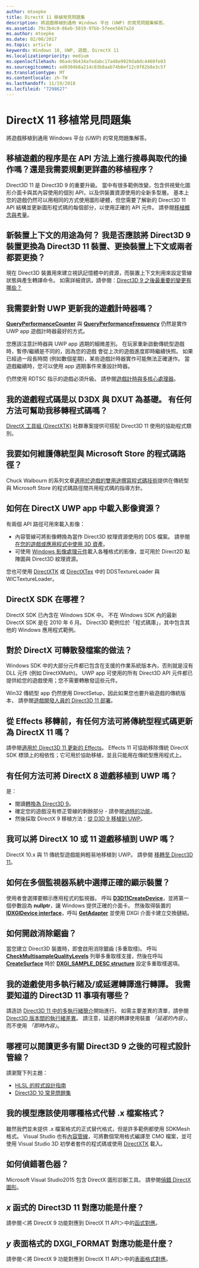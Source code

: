 ```yaml
---
author: mtoepke
title: DirectX 11 移植常見問題集
description: 將遊戲移植到通用 Windows 平台 (UWP) 的常見問題集解答。
ms.assetid: 79c3b4c0-86eb-5019-97bb-5feee5667a2d
ms.author: mtoepke
ms.date: 02/08/2017
ms.topic: article
keywords: Windows 10, UWP, 遊戲, DirectX 11
ms.localizationpriority: medium
ms.openlocfilehash: 06a4c9b434afedabc17a48e9929da8dc4460fe03
ms.sourcegitcommit: ed0304b8a214c03b8aab74b8ef12c9f82b8e3c5f
ms.translationtype: MT
ms.contentlocale: zh-TW
ms.lasthandoff: 11/19/2018
ms.locfileid: "7298627"
---
```

# <a name="directx-11-porting-faq"></a>DirectX 11 移植常見問題集




將遊戲移植到通用 Windows 平台 (UWP) 的常見問題集解答。

## <a name="is-porting-my-game-going-to-be-a-set-of-search-and-replace-operations-on-api-methods-or-do-i-need-to-plan-for-a-more-thoughtful-porting-process"></a>移植遊戲的程序是在 API 方法上進行搜尋與取代的操作嗎？還是我需要規劃更詳盡的移植程序？


Direct3D 11 是 Direct3D 9 的重要升級。 當中有很多範例改變，包含供視覺化圖形介面卡與其內容使用的個別 API，以及供裝置資源使用的全新多型層。 基本上您的遊戲仍然可以用相同的方式使用圖形硬體，但您需要了解新的 Direct3D 11 API 結構並更新圖形程式碼的每個部分，以使用正確的 API 元件。 請參閱[移植概念與考量](porting-considerations.md)。

## <a name="what-is-the-new-device-context-for-am-i-supposed-to-replace-my-direct3d-9-device-with-the-direct3d-11-device-the-device-context-or-both"></a>新裝置上下文的用途為何？ 我是否應該將 Direct3D 9 裝置更換為 Direct3D 11 裝置、更換裝置上下文或兩者都要更換？


現在 Direct3D 裝置用來建立視訊記憶體中的資源，而裝置上下文則用來設定管線狀態與產生轉譯命令。 如需詳細資訊，請參閱：[Direct3D 9 之後最重要的變更有哪些？](understand-direct3d-11-1-concepts.md)

##  <a name="do-i-have-to-update-my-game-timer-for-uwp"></a>我需要針對 UWP 更新我的遊戲計時器嗎？


[**QueryPerformanceCounter**](https://msdn.microsoft.com/library/windows/desktop/ms644904) 與 [**QueryPerformanceFrequency**](https://msdn.microsoft.com/library/windows/desktop/ms644905) 仍然是實作 UWP app 遊戲計時器最好的方式。

您應該注意計時器與 UWP app 週期的細微差別。 在玩家重新啟動傳統型遊戲時，暫停/繼續是不同的，因為您的遊戲 會從上次的遊戲進度即時繼續快照。 如果已經過一段長時間 (例如數個星期)，某些遊戲計時器實作可能無法正確運作。 當遊戲繼續時，您可以使用 app 週期事件來重設計時器。

仍然使用 RDTSC 指示的遊戲必須升級。 請參閱[遊戲計時與多核心處理器](https://msdn.microsoft.com/library/windows/desktop/ee417693)。

## <a name="my-game-code-is-based-on-d3dx-and-dxut-is-there-anything-available-that-can-help-me-migrate-my-code"></a>我的遊戲程式碼是以 D3DX 與 DXUT 為基礎。 有任何方法可幫助我移轉程式碼嗎？


[DirectX 工具組 (DirectXTK)](http://go.microsoft.com/fwlink/p/?LinkID=248929) 社群專案提供可搭配 Direct3D 11 使用的協助程式類別。

##  <a name="how-do-i-maintain-code-paths-for-the-desktop-and-the-microsoft-store"></a>我要如何維護傳統型與 Microsoft Store 的程式碼路徑？


Chuck Walbourn 的系列文章[適用於遊戲的雙用途撰寫程式碼技術](http://go.microsoft.com/fwlink/p/?LinkID=286210)提供在傳統型與 Microsoft Store 的程式碼路徑間共用程式碼的指導方針。

##  <a name="how-do-i-load-image-resources-in-my-directx-uwp-app"></a>如何在 DirectX UWP app 中載入影像資源？


有兩個 API 路徑可用來載入影像：

-   內容管線可將影像轉換為當作 Direct3D 紋理資源使用的 DDS 檔案。 請參閱[在您的遊戲或應用程式中使用 3D 資產](https://msdn.microsoft.com/library/windows/apps/hh972446.aspx)。
-   可使用 [Windows 影像處理元件](https://msdn.microsoft.com/library/windows/desktop/ee719902)載入各種格式的影像，並可用於 Direct2D 點陣圖與 Direct3D 紋理資源。

您也可使用 [DirectXTK](http://go.microsoft.com/fwlink/p/?LinkID=248929) 或 [DirectXTex](http://go.microsoft.com/fwlink/p/?LinkID=248926) 中的 DDSTextureLoader 與 WICTextureLoader。

## <a name="where-is-the-directx-sdk"></a>DirectX SDK 在哪裡？


DirectX SDK 已內含在 Windows SDK 中。 不在 Windows SDK 內的最新 DirectX SDK 是在 2010 年 6 月。 Direct3D 範例位於「程式碼庫」，其中包含其他的 Windows 應用程式範例。

## <a name="what-about-directx-redistributables"></a>對於 DirectX 可轉散發檔案的做法？


Windows SDK 中的大部分元件都已包含在支援的作業系統版本內，否則就是沒有 DLL 元件 (例如 DirectXMath)。 UWP app 可使用的所有 Direct3D API 元件都已提供給您的遊戲使用；您不需要轉散發這些元件。

Win32 傳統型 app 仍然使用 DirectSetup，因此如果您也要升級遊戲的傳統版本， 請參閱[遊戲開發人員的 Direct3D 11 部署](https://msdn.microsoft.com/library/windows/desktop/ee416644)。

## <a name="is-there-any-way-i-can-update-my-desktop-code-to-directx-11-before-moving-away-from-effects"></a>從 Effects 移轉前，有任何方法可將傳統型程式碼更新為 DirectX 11 嗎？


請參閱[適用於 Direct3D 11 更新的 Effects](http://go.microsoft.com/fwlink/p/?LinkId=271568)。 Effects 11 可協助移除傳統 DirectX SDK 標頭上的相依性；它可用於協助移植，並且只能用在傳統型應用程式上。

##  <a name="is-there-a-path-for-porting-my-directx-8-game-to-uwp"></a>有任何方法可將 DirectX 8 遊戲移植到 UWP 嗎？


是：

-   閱讀[轉換為 Direct3D 9](https://msdn.microsoft.com/library/windows/desktop/bb204851)。
-   確定您的遊戲沒有修正管線的剩餘部分 - 請參閱[過時的功能](https://msdn.microsoft.com/library/windows/desktop/cc308047)。
-   然後採取 DirectX 9 移植方法：[從 D3D 9 移植到 UWP](walkthrough--simple-port-from-direct3d-9-to-11-1.md)。

##  <a name="can-i-port-my-directx-10-or-11-game-to-uwp"></a>我可以將 DirectX 10 或 11 遊戲移植到 UWP 嗎？


DirectX 10.x 與 11 傳統型遊戲能夠輕易地移植到 UWP。 請參閱 [移轉至 Direct3D 11](https://msdn.microsoft.com/library/windows/desktop/ff476190)。

## <a name="how-do-i-choose-the-right-display-device-in-a-multi-monitor-system"></a>如何在多個監視器系統中選擇正確的顯示裝置？


使用者會選擇要顯示應用程式的監視器。 呼叫 [**D3D11CreateDevice**](https://msdn.microsoft.com/library/windows/desktop/ff476082)，並將第一個參數設為 **nullptr**，讓 Windows 提供正確的介面卡。 然後取得裝置的 [**IDXGIDevice interface**](https://msdn.microsoft.com/library/windows/desktop/bb174527)，呼叫 [**GetAdapter**](https://msdn.microsoft.com/library/windows/desktop/bb174531) 並使用 DXGI 介面卡建立交換鏈結。

## <a name="how-do-i-turn-on-antialiasing"></a>如何開啟消除鋸齒？


當您建立 Direct3D 裝置時，即會啟用消除鋸齒 (多重取樣)。 呼叫 [**CheckMultisampleQualityLevels**](https://msdn.microsoft.com/library/windows/desktop/ff476499) 列舉多重取樣支援，然後在呼叫 [**CreateSurface**](https://msdn.microsoft.com/library/windows/desktop/bb174530) 時於 [**DXGI\_SAMPLE\_DESC structure**](https://msdn.microsoft.com/library/windows/desktop/bb173072) 設定多重取樣選項。

## <a name="my-game-renders-using-multithreading-andor-deferred-rendering-what-do-i-need-to-know-for-direct3d-11"></a>我的遊戲使用多執行緒及/或延遲轉譯進行轉譯。 我需要知道的 Direct3D 11 事項有哪些？


請造訪 [Direct3D 11 中的多執行緒簡介](https://msdn.microsoft.com/library/windows/desktop/ff476891)開始進行。 如需主要差異的清單，請參閱 [Direct3D 版本間的執行緒差異](https://msdn.microsoft.com/library/windows/desktop/ff476890)。 請注意，延遲的轉譯使用裝置 *「延遲的內容」*，而不使用 *「即時內容」*。

## <a name="where-can-i-read-more-about-the-programmable-pipeline-since-direct3d-9"></a>哪裡可以閱讀更多有關 Direct3D 9 之後的可程式設計管線？


請瀏覽下列主題：

-   [HLSL 的程式設計指南](https://msdn.microsoft.com/library/windows/desktop/bb509635)
-   [Direct3D 10 常見問題集](https://msdn.microsoft.com/library/windows/desktop/ee416643)

## <a name="what-should-i-use-instead-of-the-x-file-format-for-my-models"></a>我的模型應該使用哪種格式代替 .x 檔案格式？


雖然我們並未提供 .x 檔案格式的正式替代格式，但是許多範例都使用 SDKMesh 格式。 Visual Studio 也有[內容管線](https://msdn.microsoft.com/library/windows/apps/hh972446.aspx)，可將數個常用格式編譯至 CMO 檔案，並可使用 Visual Studio 3D 初學者套件的程式碼或使用 [DirectXTK](http://go.microsoft.com/fwlink/p/?LinkID=248929) 載入。

## <a name="how-do-i-debug-my-shaders"></a>如何偵錯著色器？


Microsoft Visual Studio2015 包含 DirectX 圖形診斷工具。 請參閱[偵錯 DirectX 圖形](https://msdn.microsoft.com/library/windows/apps/hh315751.aspx)。

##  <a name="what-is-the-direct3d-11-equivalent-for-x-function"></a>*x* 函式的 Direct3D 11 對應功能是什麼？


請參閱＜將 DirectX 9 功能對應到 DirectX 11 API＞中的[函式對應](feature-mapping.md#function-mapping)。

##  <a name="what-is-the-dxgiformat-equivalent-of-y-surface-format"></a>*y* 表面格式的 DXGI\_FORMAT 對應功能是什麼？


請參閱＜將 DirectX 9 功能對應到 DirectX 11 API＞中的[表面格式對應](feature-mapping.md#surface-format-mapping)。

 

 




